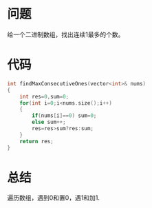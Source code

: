 # 问题
给一个二进制数组，找出连续1最多的个数。
# 代码
```c
int findMaxConsecutiveOnes(vector<int>& nums)
{
    int res=0,sum=0;
    for(int i=0;i<nums.size();i++)
    {
        if(nums[i]==0) sum=0;
        else sum++;
        res=res>sum?res:sum;  
    }
    return res;
}
```
# 总结
遍历数组，遇到0和置0，遇1和加1.
